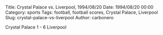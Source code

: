 Title: Crystal Palace vs. Liverpool, 1994/08/20
Date: 1994/08/20 00:00
Category: sports
Tags: football, football scores, Crystal Palace, Liverpool
Slug: crystal-palace-vs-liverpool
Author: carbonero


Crystal Palace 1 - 6 Liverpool
